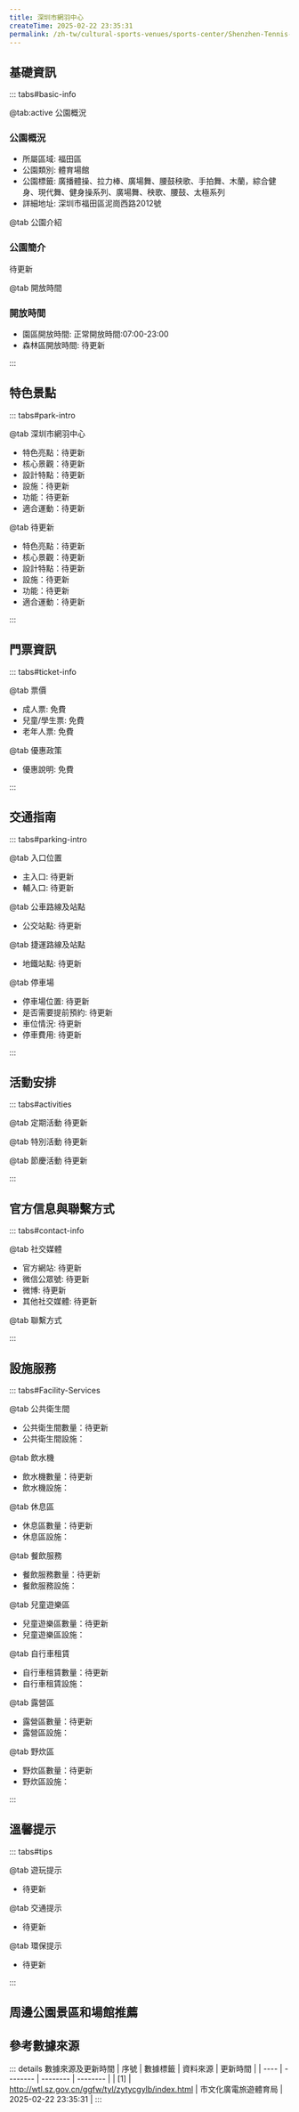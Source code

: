 ```yaml
---
title: 深圳市網羽中心
createTime: 2025-02-22 23:35:31
permalink: /zh-tw/cultural-sports-venues/sports-center/Shenzhen-Tennis-and-Badminton-Center/
---
```



<script setup>
import ImageSwiper from '/.vuepress/theme/components/ImageSwiper.vue'
// 轮播图数据
const swiperItems = [
    {
                link: 'https://cgj.sz.gov.cn/attachment/1/1334/1334404/10775124.jpg',
                title: '深圳市網羽中心',
                description: '待更新...',
                author: '市文化廣電旅遊體育局',
                date: '2025/02/23'
                },
  {
                link: 'https://cgj.sz.gov.cn/attachment/1/1334/1334404/10775124.jpg',
                title: '深圳市網羽中心',
                description: '待更新...',
                author: '市文化廣電旅遊體育局',
                date: '2025/02/23'
                }
]
// 配置项
const swiperConfig = {
  height: 500,
  showInfo: true
}
</script>
<!-- 轮播图组件 -->
<ImageSwiper :items="swiperItems" :config="swiperConfig" />



## 基礎資訊

::: tabs#basic-info

@tab:active 公園概況
### 公園概況
- 所屬區域: 福田區
- 公園類別: 體育場館
- 公園標籤: 廣播體操、拉力棒、廣場舞、腰鼓秧歌、手拍舞、木蘭，綜合健身、現代舞、健身操系列、廣場舞、秧歌、腰鼓、太極系列
- 詳細地址: 深圳市福田區泥崗西路2012號

@tab 公園介紹
### 公園簡介
待更新

@tab 開放時間
### 開放時間
- 園區開放時間: 正常開放時間:07:00-23:00
- 森林區開放時間: 待更新

:::

## 特色景點

::: tabs#park-intro

@tab 深圳市網羽中心
<ImageCard
image="https://cgj.sz.gov.cn/attachment/1/1334/1334404/10775124.jpg"
    title="深圳市網羽中心"
    description="待更新"
    date=""
    author="市文化廣電旅遊體育局"
/>


- 特色亮點：待更新
- 核心景觀：待更新
- 設計特點：待更新
- 設施：待更新
- 功能：待更新
- 適合運動：待更新

@tab 待更新
<ImageCard
image="https://cgj.sz.gov.cn/attachment/1/1334/1334404/10775124.jpg"
    title="深圳市網羽中心"
    description="待更新"
    date=""
    author="市文化廣電旅遊體育局"
/>


- 特色亮點：待更新
- 核心景觀：待更新
- 設計特點：待更新
- 設施：待更新
- 功能：待更新
- 適合運動：待更新

:::

## 門票資訊

::: tabs#ticket-info

@tab 票價
- 成人票: 免費
- 兒童/學生票: 免費
- 老年人票: 免費

@tab 優惠政策
- 優惠說明: 免費

:::

## 交通指南

::: tabs#parking-intro

@tab 入口位置
- 主入口: 待更新
- 輔入口: 待更新

@tab 公車路線及站點
- 公交站點: 待更新

@tab 捷運路線及站點
- 地鐵站點: 待更新

@tab 停車場
- 停車場位置: 待更新
- 是否需要提前預約: 待更新
- 車位情況: 待更新
- 停車費用: 待更新

:::

## 活動安排

::: tabs#activities

@tab 定期活動
待更新

@tab 特別活動
待更新

@tab 節慶活動
待更新

:::

## 官方信息與聯繫方式

::: tabs#contact-info

@tab 社交媒體
- 官方網站: 待更新
- 微信公眾號: 待更新
- 微博: 待更新
- 其他社交媒體: 待更新

@tab 聯繫方式

:::

## 設施服務

::: tabs#Facility-Services

@tab 公共衛生間
- 公共衛生間數量：待更新
- 公共衛生間設施：

@tab 飲水機
- 飲水機數量：待更新
- 飲水機設施：

@tab 休息區
- 休息區數量：待更新
- 休息區設施：

@tab 餐飲服務
- 餐飲服務數量：待更新
- 餐飲服務設施：

@tab 兒童遊樂區
- 兒童遊樂區數量：待更新
- 兒童遊樂區設施：

@tab 自行車租賃
- 自行車租賃數量：待更新
- 自行車租賃設施：

@tab 露營區
- 露營區數量：待更新
- 露營區設施：

@tab 野炊區
- 野炊區數量：待更新
- 野炊區設施：

:::

## 溫馨提示

::: tabs#tips

@tab 遊玩提示
- 待更新

@tab 交通提示
- 待更新

@tab 環保提示
- 待更新

:::

## 周邊公園景區和場館推薦

<CardGrid>
  <ImageCard
        image="https://www.sz.gov.cn/img/4/4096/4096519/11111306.jpg"
        title="福田海濱生態運動公園"
        description="福田海濱生態運動公園，位於白石路與紅樹林路交叉口東南側，濱海大道北側，是全國首個在污水處理廠上建成的以足球為主題的體育生態公園。 公園佔地總面積達7.6萬㎡，體育設置用地3.11萬㎡，共包含'天空球場」與'星空廣場」兩大區域，有12棟建築物、足球場、智能跑道及花園，新點與看點滿滿，讓人迫不及待入園遊覽。 足球場數量包含：標準11人制足球場：2片；標準8人制足球場：4片；標準5人制足球場：2片。"
        href="/zh-tw/cultural-sports-venues/sports-center/Futian-Seaside-Ecological-Sports-Park/"
        author="待更新"
        date="2025/01/02"
      />
      <ImageCard
        image="https://www.sz.gov.cn/img/4/4096/4096519/11111306.jpg"
        title="福田海濱生態運動公園"
        description="福田海濱生態運動公園，位於白石路與紅樹林路交叉口東南側，濱海大道北側，是全國首個在污水處理廠上建成的以足球為主題的體育生態公園。 公園佔地總面積達7.6萬㎡，體育設置用地3.11萬㎡，共包含'天空球場」與'星空廣場」兩大區域，有12棟建築物、足球場、智能跑道及花園，新點與看點滿滿，讓人迫不及待入園遊覽。 足球場數量包含：標準11人制足球場：2片；標準8人制足球場：4片；標準5人制足球場：2片。"
        href="/zh-tw/cultural-sports-venues/sports-center/Futian-Seaside-Ecological-Sports-Park/"
        author="待更新"
        date="2025/01/02"
      />
    </CardGrid>


## 參考數據來源

::: details 數據來源及更新時間
| 序號 | 數據標籤 | 資料來源 | 更新時間 |
| ---- | -------- | -------- | -------- |
| [1] | http://wtl.sz.gov.cn/ggfw/tyl/zytycgylb/index.html | 市文化廣電旅遊體育局 | 2025-02-22 23:35:31 |
:::


